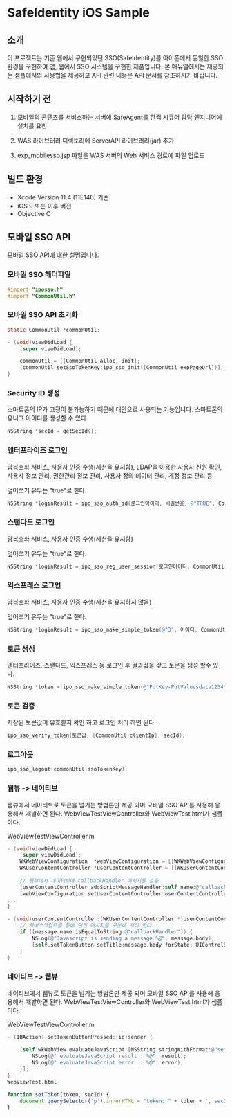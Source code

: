 # SafeIdentity iOS Sample

## 소개

이 프로젝트는 기존 웹에서 구현되었던 SSO(SafeIdentity)를 아이폰에서 동일한 SSO 환경을 구현하여 앱, 웹에서 SSO 시스템을 구현한 제품입니다. 본 매뉴얼에서는 제공되는 샘플에서의 사용법을 제공하고 API 관련 내용은 API 문서를 참조하시기 바랍니다.

## 시작하기 전

1. 모바일의 콘텐츠를 서비스하는 서버에 SafeAgent를 한컴 시큐어 담당 엔지니어에 설치를 요청

2. WAS 라이브러리 디렉토리에 ServerAPI 라이브러리(jar) 추가

3. exp_mobilesso.jsp 파일을 WAS 서버의 Web 서비스 경로에 파일 업로드

## 빌드 환경

- Xcode Version 11.4 (11E146) 기준
- iOS 9 또는 이후 버전
- Objective C

## 모바일 SSO API

모바일 SSO API에 대한 설명입니다.

### 모바일 SSO 헤더파일

```objectivec
#import "iposso.h"
#import "CommonUtil.h"
```

### 모바일 SSO API 초기화

```objectivec
static CommonUtil *commonUtil;

- (void)viewDidLoad {
    [super viewDidLoad];

    commonUtil = [[CommonUtil alloc] init];
    [commonUtil setSsoTokenKey:ipo_sso_init([CommonUtil expPageUrl])];
}
```

### Security ID 생성

스마트폰의 IP가 고정이 불가능하기 때문에 대안으로 사용되는 기능입니다. 스마트폰의 유니크 아이디를 생성할 수 있다.

```objectivec
NSString *secId = getSecId();
```

### 엔터프라이즈 로그인

암복호화 서비스, 사용자 인증 수행(세션을 유지함), LDAP을 이용한 사용자 신원 확인, 사용자 정보 관리, 권한관리 정보 관리, 사용자 정의 데이터 관리, 계정 정보 관리 등

덮어쓰기 유무는 "true"로 한다.

```objectivec
NSString *loginResult = ipo_sso_auth_id(로그인아이디, 비밀번호, @"TRUE", CommonUtil.clientIp, secId);
```

### 스탠다드 로그인

암복호화 서비스, 사용자 인증 수행(세션을 유지함)

덮어쓰기 유무는 "true"로 한다.

```objectivec
NSString *loginResult = ipo_sso_reg_user_session(로그인아이디, CommonUtil.clientIp, @"TRUE", secId);
```

### 익스프레스 로그인

암복호화 서비스, 사용자 인증 수행(세션을 유지하지 않음)

덮어쓰기 유무는 "true"로 한다.

```objectivec
NSString *loginResult = ipo_sso_make_simple_token(@"3", 아이디, CommonUtil.clientIp, secId);
```

### 토큰 생성

엔터프라이즈, 스탠다드, 익스프레스 등 로그인 후 결과값을 갖고 토큰을 생성 할수 있다.

```objectivec
NSString *token = ipo_sso_make_simple_token(@"PutKey-PutValuesdata1234*", loginResult, CommonUtil.clientIp, secId);
```

### 토큰 검증

저장된 토큰값이 유효한지 확인 하고 로그인 처리 하면 된다.

```objectivec
ipo_sso_verify_token(토큰값, [CommonUtil clientIp], secId);
```

### 로그아웃

```objectivec
ipo_sso_logout(commonUtil.ssoTokenKey);
```

### 웹뷰 -> 네이티브

웹뷰에서 네이티브로 토큰을 넘기는 방법론만 제공 되며 모바일 SSO API를 사용해 응용해서 개발하면 된다. WebViewTestViewController와 WebViewTest.html가 샘플이다.



WebViewTestViewController.m

```objectivec
- (void)viewDidLoad {
    [super viewDidLoad];
    WKWebViewConfiguration  *webViewConfiguration = [[WKWebViewConfiguration alloc]init];
    WKUserContentController *userContentController = [[WKUserContentController alloc]init];
    
    // 웹뷰에서 네이티브에 callbackHandler 메시지를 호출
    [userContentController addScriptMessageHandler:self name:@"callbackHandler"];
    [webViewConfiguration setUserContentController:userContentController];
...
}

- (void)userContentController:(WKUserContentController *)userContentController didReceiveScriptMessage:(WKScriptMessage *)message {
    // 자바스크립트를 통해 던진 메시지를 구분해 처리 한다.
    if ([message.name isEqualToString:@"callbackHandler"]) {
        NSLog(@"Javascript is sending a message %@", message.body);
        [self.setTokenButton setTitle:message.body forState: UIControlStateNormal];
    }
}
```

### 네이티브 -> 웹뷰

네이티브에서 웹뷰로 토큰을 넘기는 방법론만 제공 되며 모바일 SSO API를 사용해 응용해서 개발하면 된다. WebViewTestViewController와 WebViewTest.html가 샘플이다.



WebViewTestViewController.m

```objectivec
- (IBAction) setTokenButtonPressed:(id)sender {
    
    [self.wkWebView evaluateJavaScript:[NSString stringWithFormat:@"setToken('%@', '%@')", token, getSecId()] completionHandler:^(NSString *result, NSError *error) {
        NSLog(@" evaluateJavaScript result : %@", result);
        NSLog(@" evaluateJavaScript error  : %@", error);
    }];
}
WebViewTest.html
```

```javascript
function setToken(token, secId) {
    document.querySelector('p').innerHTML = "token: " + token + ', secId: ' + secId;
}
```








